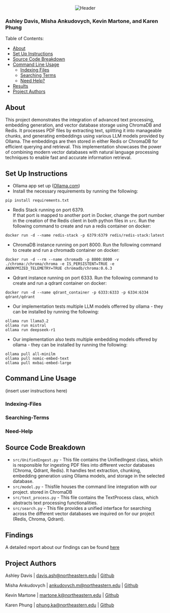 <div align="center">
    <img src="https://images.cooltext.com/5727475.png" alt="Header" />
</div>

### Ashley Davis, Misha Ankudovych, Kevin Martone, and Karen Phung

Table of Contents:
- <a href="#About">About</a>
- <a href="#Set-Up-Instructions">Set Up Instructions</a>
- <a href="#Source-Code-Breakdown">Source Code Breakdown</a>
- <a href="#Command-Line-Usage">Command Line Usage</a>
    - <a href="#Indexing-Files">Indexing Files</a>
    - <a href="#Searching-Terms">Searching Terms</a>
    - <a href="#Need-Help">Need Help?</a>
- <a href="#Findings">Results</a>
- <a href="#Project-Authors">Project Authors</a>


## About
This project demonstrates the integration of advanced text processing, embedding generation, and vector database storage using ChromaDB and Redis. It processes PDF files by extracting text, splitting it into manageable chunks, and generating embeddings using various LLM models provided by Ollama. The embeddings are then stored in either Redis or ChromaDB for efficient querying and retrieval. This implementation showcases the power of combining modern vector databases with natural language processing techniques to enable fast and accurate information retrieval.

## Set Up Instructions

- Ollama app set up ([Ollama.com](Ollama.com))
- Install the necessary requirements by running the following:
```
pip install requirements.txt
```
- Redis Stack running on port 6379.  
If that port is mapped to another port in 
Docker, change the port number in the creation of the Redis client in both python files in `src`.
Run the following command to create and run a redis container on docker:
```
docker run -d --name redis-stack -p 6379:6379 redis/redis-stack:latest
```
- ChromaDB instance running on port 8000.
Run the following command to create and run a chromadb container on docker:
```
docker run -d --rm --name chromadb -p 8000:8000 -v ./chroma:/chroma/chroma -e IS_PERSISTENT=TRUE -e ANONYMIZED_TELEMETRY=TRUE chromadb/chroma:0.6.3
```
- Qdrant instance running on port 6333.
Run the following command to create and run a qdrant container on docker:
```
docker run -d --name qdrant_container -p 6333:6333 -p 6334:6334 qdrant/qdrant
```
- Our implementation tests multiple LLM models offerred by ollama - they
can be installed by running the following:
```
ollama run llama3.2
ollama run mistral
ollama run deepseek-r1
```
- Our implementation also tests multiple embedding models offered by ollama - they
can be installed by running the following:
```
ollama pull all-minilm
ollama pull nomic-embed-text
ollama pull mxbai-embed-large
```

## Command Line Usage
(insert user instructions here)
### Indexing-Files

### Searching-Terms

### Need-Help


## Source Code Breakdown
- `src/UnifiedIngest.py` - This file contains the UnifiedIngest class, which is responsible for ingesting PDF files into different vector databases (Chroma, Qdrant, Redis). It handles text extraction, chunking, embedding generation using Ollama models, and storage in the selected database.
- `src/model.py` - Thisfile houses the command line integration with our project.
stored in ChromaDB
- `src/text_process.py` - This file contains the TextProcess class, which abstracts text processing functionalities.
- `src/search.py` - This file provides a unified interface for searching across the different vector databases we inquired on for our project (Redis, Chroma, Qdrant).

## Findings
A detailed report about our findings can be found <a href="https://docs.google.com/presentation/d/18PCLwp3W9CTwPKSxhj5DruVK9qEPUlvKcswCLIGUPe0/edit?usp=sharing">here</a>

## Project Authors
Ashley Davis | davis.ash@northeastern.edu | [Github](https://github.com/ashleytdavis)

Misha Ankudovych | ankudovych.m@northeastern.edu | [Github](https://github.com/ankudovychm)

Kevin Martone | martone.k@northeastern.edu | [Github](https://github.com/kevinmartone)

Karen Phung | phung.ka@northeastern.edu | [Github](https://github.com/karenphung01)
